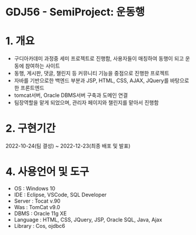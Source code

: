 # GDJ56 - SemiProject: 운동행

# 1. 개요

- 구디아카데미 과정중 세미 프로젝트로 진행함, 사용자들이 매칭하여 동행이 되고 운동에 참여하는 사이트
- 동행, 게시판, 댓글, 챌린지 등 커뮤니티 기능을 중점으로 진행한 프로젝트
- 자바를 기반으로한 백엔드 부분과 JSP, HTML, CSS, AJAX, JQuery를 바탕으로한 프론트엔드
- tomcat서버, Oracle DBMS서버 구축과 도메인 연결
- 팀장역할을 맡게 되었으며, 관리자 페이지와 챌린지를 맡아서 진행함

# 2. 구현기간
 2022-10-24(팀 결성) ~ 2022-12-23(최종 배포 및 발표)

# 4. 사용언어 및 도구
- OS : Windows 10
- IDE : Eclipse, VSCode, SQL Developer
- Server : Tocat v.90
- Was : TomCat v9.0
- DBMS : Oracle 11g XE
- Language : HTML, CSS, JQuery, JSP, Oracle SQL, Java, Ajax
- Library : Cos, ojdbc6
